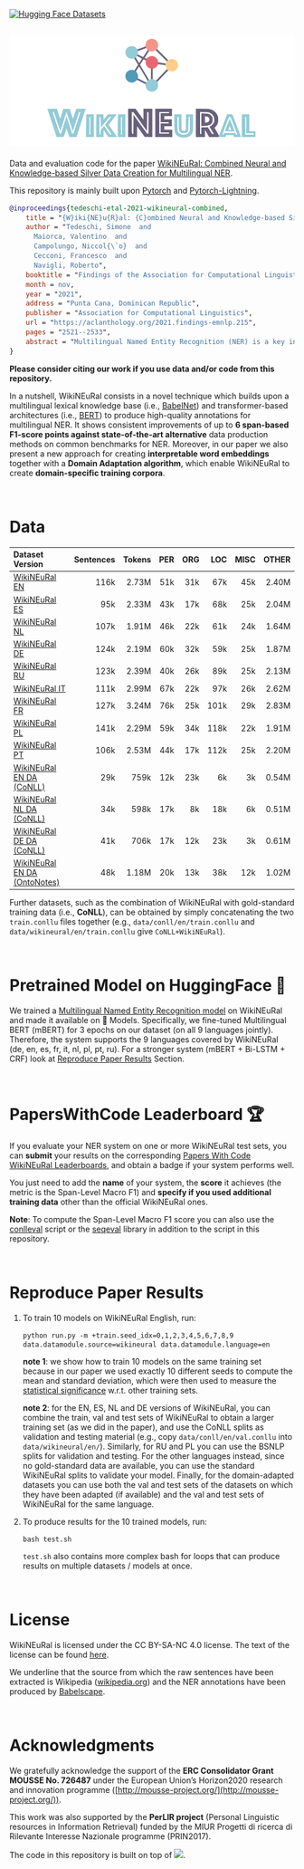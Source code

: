 [![Hugging Face Datasets](https://img.shields.io/badge/%F0%9F%A4%97%20Hugging%20Face-WikiNEuRal-blue)](https://huggingface.co/datasets/Babelscape/wikineural)

 ![logo](img/wikineural.png)
--------------------------------------------------------------------------------

Data and evaluation code for the paper [WikiNEuRal: Combined Neural and Knowledge-based Silver Data Creation for Multilingual NER](https://aclanthology.org/2021.findings-emnlp.215/).

This repository is mainly built upon [Pytorch](https://pytorch.org/) and [Pytorch-Lightning](https://pytorch-lightning.readthedocs.io/en/latest/).

```bibtex
@inproceedings{tedeschi-etal-2021-wikineural-combined,
    title = "{W}iki{NE}u{R}al: {C}ombined Neural and Knowledge-based Silver Data Creation for Multilingual {NER}",
    author = "Tedeschi, Simone  and
      Maiorca, Valentino  and
      Campolungo, Niccol{\`o}  and
      Cecconi, Francesco  and
      Navigli, Roberto",
    booktitle = "Findings of the Association for Computational Linguistics: EMNLP 2021",
    month = nov,
    year = "2021",
    address = "Punta Cana, Dominican Republic",
    publisher = "Association for Computational Linguistics",
    url = "https://aclanthology.org/2021.findings-emnlp.215",
    pages = "2521--2533",
    abstract = "Multilingual Named Entity Recognition (NER) is a key intermediate task which is needed in many areas of NLP. In this paper, we address the well-known issue of data scarcity in NER, especially relevant when moving to a multilingual scenario, and go beyond current approaches to the creation of multilingual silver data for the task. We exploit the texts of Wikipedia and introduce a new methodology based on the effective combination of knowledge-based approaches and neural models, together with a novel domain adaptation technique, to produce high-quality training corpora for NER. We evaluate our datasets extensively on standard benchmarks for NER, yielding substantial improvements up to 6 span-based F1-score points over previous state-of-the-art systems for data creation.",
}
```

**Please consider citing our work if you use data and/or code from this repository.**

In a nutshell, WikiNEuRal consists in a novel technique which builds upon a multilingual lexical knowledge base (i.e., [BabelNet](https://babelnet.org/)) and transformer-based architectures (i.e., [BERT](https://arxiv.org/abs/1810.04805)) to produce high-quality annotations for multilingual NER. It shows consistent improvements of up to **6 span-based F1-score points against state-of-the-art alternative** data production methods on common benchmarks for NER. Moreover, in our paper we also present a new approach for creating **interpretable word embeddings** together with a **Domain Adaptation algorithm**, which enable WikiNEuRal to create **domain-specific training corpora**.

<br>

# Data

| Dataset Version | Sentences | Tokens | PER | ORG | LOC | MISC | OTHER |
| :------------- | -------------: | -------------: | -------------: | -------------: | -------------: | -------------: | -------------: |
| [WikiNEuRal EN](data/wikineural/en/) | 116k | 2.73M | 51k | 31k | 67k | 45k | 2.40M |
| [WikiNEuRal ES](data/wikineural/es/) | 95k | 2.33M | 43k | 17k | 68k | 25k | 2.04M |
| [WikiNEuRal NL](data/wikineural/nl/) | 107k | 1.91M | 46k | 22k | 61k | 24k | 1.64M |
| [WikiNEuRal DE](data/wikineural/de/) | 124k | 2.19M | 60k | 32k | 59k | 25k | 1.87M |
| [WikiNEuRal RU](data/wikineural/ru/) | 123k | 2.39M | 40k | 26k | 89k | 25k | 2.13M |
| [WikiNEuRal IT](data/wikineural/it/) | 111k | 2.99M | 67k | 22k | 97k | 26k | 2.62M |
| [WikiNEuRal FR](data/wikineural/fr/) | 127k | 3.24M | 76k | 25k | 101k | 29k | 2.83M |
| [WikiNEuRal PL](data/wikineural/pl/) | 141k | 2.29M | 59k | 34k | 118k | 22k | 1.91M |
| [WikiNEuRal PT](data/wikineural/pt/) | 106k | 2.53M | 44k | 17k | 112k | 25k | 2.20M |
| [WikiNEuRal EN DA (CoNLL)](data/wikineural-DA-conll/en/) | 29k | 759k | 12k | 23k | 6k | 3k | 0.54M |
| [WikiNEuRal NL DA (CoNLL)](data/wikineural-DA-conll/nl/) | 34k | 598k | 17k | 8k | 18k | 6k | 0.51M |
| [WikiNEuRal DE DA (CoNLL)](data/wikineural-DA-conll/de/) | 41k | 706k | 17k | 12k | 23k | 3k | 0.61M |
| [WikiNEuRal EN DA (OntoNotes)](data/wikineural-DA-ON/en/) | 48k | 1.18M | 20k | 13k | 38k | 12k | 1.02M |

Further datasets, such as the combination of WikiNEuRal with gold-standard training data (i.e., **CoNLL**), can be obtained by simply concatenating the two `train.conllu` files together (e.g., `data/conll/en/train.conllu` and `data/wikineural/en/train.conllu` give `CoNLL+WikiNEuRal`).

<br>

# Pretrained Model on HuggingFace 🤗
We trained a [Multilingual Named Entity Recognition model](https://huggingface.co/Babelscape/wikineural-multilingual-ner) on WikiNEuRal and made it available on 🤗 Models.
Specifically, we fine-tuned Multilingual BERT (mBERT) for 3 epochs on our dataset (on all 9 languages jointly). Therefore, the system supports the 9 languages covered by WikiNEuRal (de, en, es, fr, it, nl, pl, pt, ru). For a stronger system (mBERT + Bi-LSTM + CRF) look at [Reproduce Paper Results](#reproduce-paper-results) Section.


<br>

# PapersWithCode Leaderboard 🏆
If you evaluate your NER system on one or more WikiNEuRal test sets, you can **submit** your results on the corresponding [Papers With Code WikiNEuRal Leaderboards](https://paperswithcode.com/dataset/wikineural), and obtain a badge if your system performs well.

You just need to add the **name** of your system, the **score** it achieves (the metric is the Span-Level Macro F1) and **specify if you used additional training data** other than the official WikiNEuRal ones.

**Note**: To compute the Span-Level Macro F1 score you can also use the [conlleval](https://github.com/sighsmile/conlleval) script or the [seqeval](https://pypi.org/project/seqeval/0.0.10/) library in addition to the script in this repository.

<br>

# Reproduce Paper Results
1. To train 10 models on WikiNEuRal English, run:
    ```
    python run.py -m +train.seed_idx=0,1,2,3,4,5,6,7,8,9 data.datamodule.source=wikineural data.datamodule.language=en
    ```
    **note 1**: we show how to train 10 models on the same training set because in our paper we used exactly 10 different seeds to compute the mean and standard deviation, which were then used to measure the [statistical significance](scripts/significance.py) w.r.t. other training sets.

    **note 2**: for the EN, ES, NL and DE versions of WikiNEuRal, you can combine the train, val and test sets of WikiNEuRal to obtain a larger training set (as we did in the paper), and use the CoNLL splits as validation and testing material (e.g., copy `data/conll/en/val.conllu` into `data/wikineural/en/`). Similarly, for RU and PL you can use the BSNLP splits for validation and testing. For the other languages instead, since no gold-standard data are available, you can use the standard WikiNEuRal splits to validate your model. Finally, for the domain-adapted datasets you can use both the val and test sets of the datasets on which they have been adapted (if available) and the val and test sets of WikiNEuRal for the same language.

2. To produce results for the 10 trained models, run:
    ```
    bash test.sh
    ```
    
    `test.sh` also contains more complex bash for loops that can produce results on multiple datasets / models at once.

<br>

# License 
WikiNEuRal is licensed under the CC BY-SA-NC 4.0 license. The text of the license can be found [here](https://github.com/Babelscape/wikineural/blob/master/LICENSE).

We underline that the source from which the raw sentences have been extracted is Wikipedia ([wikipedia.org](https://www.wikipedia.org/)) and the NER annotations have been produced by [Babelscape](https://babelscape.com/).

<br>

# Acknowledgments
We gratefully acknowledge the support of the **ERC Consolidator Grant MOUSSE No. 726487** under the European Union’s Horizon2020 research and innovation programme ([http://mousse-project.org/](http://mousse-project.org/)).

This work was also supported by the **PerLIR project** (Personal Linguistic resources in Information Retrieval) funded by the MIUR Progetti di ricerca di Rilevante Interesse Nazionale programme (PRIN2017).

The code in this repository is built on top of [![](https://shields.io/badge/-nn--template-emerald?style=flat&logo=github&labelColor=gray)](https://github.com/lucmos/nn-template).
